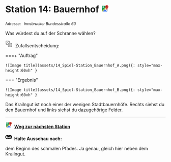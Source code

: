 # Station 14: Bauernhof  <a href="https://www.google.com/maps/dir/?api=1&travelmode=walking&destination=47.8025001,13.0176721"><img src="https://github.com/kipppunkte/kipppunkte/raw/gh-pages/assets/google-maps.svg" width="24" height="24"></a>

<small>Adresse:<em style="margin-left: 10px">Innsbrucker Bundesstraße 60</em></small>



Was würdest du auf der Schranne wählen?
<div class="md-button dice-pic"><img  src="https://github.com/kipppunkte/kipppunkte/raw/gh-pages/assets/rolling-dices.svg" style="height: 1.6em;margin-right :5px;background:white">  Zufallsentscheidung:<span class="dice-resp"/></div>

===+ "Auftrag" 

    ![Image title](assets/14_Spiel-Station_Bauernhof_A.png){: style="max-height:60vh" }

=== "Ergebnis"

    ![Image title](assets/14_Spiel-Station_Bauernhof_B.png){: style="max-height:60vh" }


Das Krailngut ist noch einer der wenigen Stadtbauernhöfe. Rechts siehst du den Bauernhof und links siehst du dazugehörige Felder.



____

<a href="https://www.google.com/maps/dir/?api=1&travelmode=walking&destination=47.8029991,13.017429"><img src="https://github.com/kipppunkte/kipppunkte/raw/gh-pages/assets/google-maps.svg" style="height: 1.5em;margin-right: 0.5em"></a>**[Weg zur nächsten Station](https://www.google.com/maps/dir/?api=1&travelmode=walking&destination=47.8029991,13.017429)**



<img src="https://github.com/kipppunkte/kipppunkte/raw/gh-pages/assets/eyes.svg" style="height: 1.5em;background: white;margin-right: 0.5em">**Halte Ausschau nach:**

dem Beginn des schmalen Pfades. Ja genau, gleich hier neben dem Krailngut.